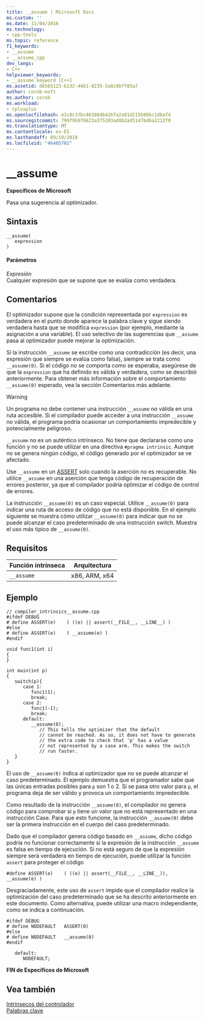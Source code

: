 ```yaml
---
title: __assume | Microsoft Docs
ms.custom: ''
ms.date: 11/04/2016
ms.technology:
- cpp-tools
ms.topic: reference
f1_keywords:
- __assume
- __assume_cpp
dev_langs:
- C++
helpviewer_keywords:
- __assume keyword [C++]
ms.assetid: d8565123-b132-44b1-8235-5a8c8bff85a7
author: corob-msft
ms.author: corob
ms.workload:
- cplusplus
ms.openlocfilehash: e1c8c37bc46580db42bfa2a91d215b09bc1dbaf4
ms.sourcegitcommit: 799f9b976623a375203ad8b2ad5147bd6a2212f0
ms.translationtype: MT
ms.contentlocale: es-ES
ms.lasthandoff: 09/19/2018
ms.locfileid: "46405702"
---
```

# <a name="assume"></a>__assume

**Específicos de Microsoft**

Pasa una sugerencia al optimizador.

## <a name="syntax"></a>Sintaxis

```
__assume(
   expression
)
```

#### <a name="parameters"></a>Parámetros

*Expresión*<br/>
Cualquier expresión que se supone que se evalúa como verdadera.

## <a name="remarks"></a>Comentarios

El optimizador supone que la condición representada por `expression` es verdadera en el punto donde aparece la palabra clave y sigue siendo verdadera hasta que se modifica `expression` (por ejemplo, mediante la asignación a una variable). El uso selectivo de las sugerencias que `__assume` pasa al optimizador puede mejorar la optimización.

Si la instrucción `__assume` se escribe como una contradicción (es decir, una expresión que siempre se evalúa como falsa), siempre se trata como `__assume(0)`. Si el código no se comporta como se esperaba, asegúrese de que la `expression` que ha definido es válida y verdadera, como se describió anteriormente. Para obtener más información sobre el comportamiento `__assume(0)` esperado, vea la sección Comentarios más adelante.

> [!WARNING]
>  Un programa no debe contener una instrucción `__assume` no válida en una ruta accesible. Si el compilador puede acceder a una instrucción `__assume` no válida, el programa podría ocasionar un comportamiento impredecible y potencialmente peligroso.

`__assume` no es un auténtico intrínseco. No tiene que declararse como una función y no se puede utilizar en una directiva `#pragma intrinsic`. Aunque no se genera ningún código, el código generado por el optimizador se ve afectado.

Use `__assume` en un [ASSERT](../c-runtime-library/reference/assert-asserte-assert-expr-macros.md) solo cuando la aserción no es recuperable. No utilice `__assume` en una aserción que tenga código de recuperación de errores posterior, ya que el compilador podría optimizar el código de control de errores.

La instrucción `__assume(0)` es un caso especial. Utilice `__assume(0)` para indicar una ruta de acceso de código que no está disponible. En el ejemplo siguiente se muestra cómo utilizar `__assume(0)` para indicar que no se puede alcanzar el caso predeterminado de una instrucción switch. Muestra el uso más típico de `__assume(0)`.

## <a name="requirements"></a>Requisitos

|Función intrínseca|Arquitectura|
|---------------|------------------|
|`__assume`|x86, ARM, x64|

## <a name="example"></a>Ejemplo

```
// compiler_intrinsics__assume.cpp
#ifdef DEBUG
# define ASSERT(e)    ( ((e) || assert(__FILE__, __LINE__) )
#else
# define ASSERT(e)    ( __assume(e) )
#endif

void func1(int i)
{
}

int main(int p)
{
   switch(p){
      case 1:
         func1(1);
         break;
      case 2:
         func1(-1);
         break;
      default:
         __assume(0);
            // This tells the optimizer that the default
            // cannot be reached. As so, it does not have to generate
            // the extra code to check that 'p' has a value
            // not represented by a case arm. This makes the switch
            // run faster.
   }
}
```

El uso de `__assume(0)` indica al optimizador que no se puede alcanzar el caso predeterminado. El ejemplo demuestra que el programador sabe que las únicas entradas posibles para `p` son 1 o 2. Si se pasa otro valor para `p`, el programa deja de ser válido y provoca un comportamiento impredecible.

Como resultado de la instrucción `__assume(0)`, el compilador no genera código para comprobar si `p` tiene un valor que no está representado en una instrucción Case. Para que esto funcione, la instrucción `__assume(0)` debe ser la primera instrucción en el cuerpo del caso predeterminado.

Dado que el compilador genera código basado en `__assume`, dicho código podría no funcionar correctamente si la expresión de la instrucción `__assume` es falsa en tiempo de ejecución. Si no está seguro de que la expresión siempre será verdadera en tiempo de ejecución, puede utilizar la función `assert` para proteger el código

```
#define ASSERT(e)    ( ((e) || assert(__FILE__, __LINE__)), __assume(e) )
```

Desgraciadamente, este uso de `assert` impide que el compilador realice la optimización del caso predeterminado que se ha descrito anteriormente en este documento. Como alternativa, puede utilizar una macro independiente, como se indica a continuación.

```
#ifdef DEBUG
# define NODEFAULT   ASSERT(0)
#else
# define NODEFAULT   __assume(0)
#endif

   default:
      NODEFAULT;
```

**FIN de Específicos de Microsoft**

## <a name="see-also"></a>Vea también

[Intrínsecos del controlador](../intrinsics/compiler-intrinsics.md)<br/>
[Palabras clave](../cpp/keywords-cpp.md)